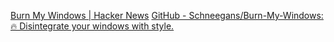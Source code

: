 
[Burn My Windows | Hacker News](https://news.ycombinator.com/item?id=29795508)
[GitHub - Schneegans/Burn-My-Windows: 🔥 Disintegrate your windows with style.](https://github.com/Schneegans/Burn-My-Windows)
